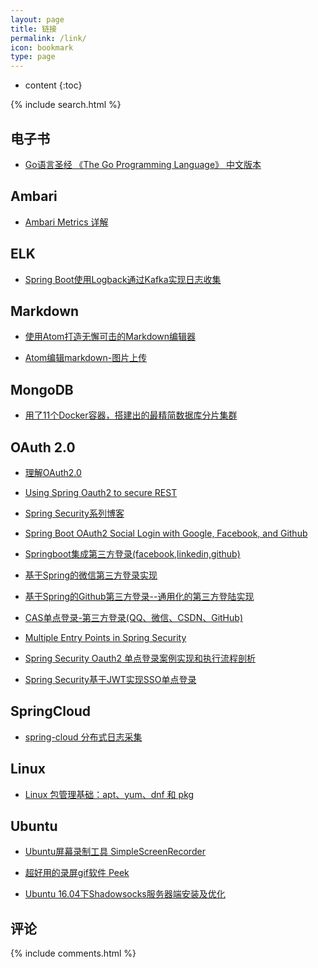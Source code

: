 ```yaml
---
layout: page
title: 链接
permalink: /link/
icon: bookmark
type: page
---
```


* content
{:toc}
<div class="searchBoxIndex">
    {% include search.html %}
</div>




## 电子书
* [Go语言圣经 《The Go Programming Language》 中文版本](https://docs.hacknode.org/gopl-zh/)

## Ambari
* [Ambari Metrics 详解](https://www.ibm.com/developerworks/cn/opensource/os-cn-ambari-metrics/index.html)

## ELK
* [Spring Boot使用Logback通过Kafka实现日志收集](http://blog.microservice4.net/2018/08/23/springboot-logback-kafka/)

## Markdown
* [使用Atom打造无懈可击的Markdown编辑器](https://www.cnblogs.com/fanzhidongyzby/p/6637084.html)

* [Atom编辑markdown-图片上传](https://www.jianshu.com/p/fa30b769c5cc)

## MongoDB
* [用了11个Docker容器，搭建出的最精简数据库分片集群](https://www.toutiao.com/a6641517937695916551/)



## OAuth 2.0

* [理解OAuth2.0](http://www.ruanyifeng.com/blog/2014/05/oauth_2_0.html)

* [Using Spring Oauth2 to secure REST](http://www.tinmegali.com/en/2017/06/25/oauth2-using-spring/)

* [Spring Security系列博客](https://www.jianshu.com/u/fb66b7412d27)

* [Spring Boot OAuth2 Social Login with Google, Facebook, and Github](https://www.callicoder.com/spring-boot-security-oauth2-social-login-part-1/)

* [Springboot集成第三方登录(facebook,linkedin,github)](https://blog.csdn.net/iverson2010112228/article/details/53673132)

* [基于Spring的微信第三方登录实现](https://www.tianmaying.com/tutorial/OAuth-login-weixin)

* [基于Spring的Github第三方登录--通用化的第三方登陆实现](https://www.tianmaying.com/tutorial/OAuth-login-impl)


* [CAS单点登录-第三方登录(QQ、微信、CSDN、GitHub)](https://blog.csdn.net/u010475041/article/details/78300586)

* [Multiple Entry Points in Spring Security](https://www.baeldung.com/spring-security-multiple-entry-points)

* [Spring Security Oauth2 单点登录案例实现和执行流程剖析](https://www.cnblogs.com/xifengxiaoma/p/10043173.html)

* [Spring Security基于JWT实现SSO单点登录](https://blog.csdn.net/qq_36144258/article/details/79425942)

## SpringCloud
* [spring-cloud 分布式日志采集](https://blog.csdn.net/guduyishuai/article/details/79228306)

## Linux
* [Linux 包管理基础：apt、yum、dnf 和 pkg](https://linux.cn/article-8782-1.html)

## Ubuntu
* [Ubuntu屏幕录制工具 SimpleScreenRecorder](https://blog.csdn.net/Draonly/article/details/74898031)

* [超好用的录屏gif软件 Peek](https://www.jianshu.com/p/9069991bbce6)
* [Ubuntu 16.04下Shadowsocks服务器端安装及优化](https://www.polarxiong.com/archives/Ubuntu-16-04%E4%B8%8BShadowsocks%E6%9C%8D%E5%8A%A1%E5%99%A8%E7%AB%AF%E5%AE%89%E8%A3%85%E5%8F%8A%E4%BC%98%E5%8C%96.html)

## 评论
{% include comments.html %}
